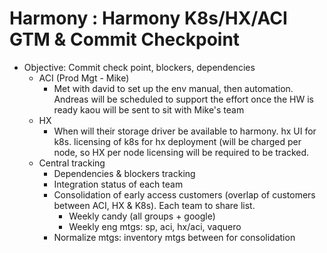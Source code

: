 # Harmony : Harmony K8s/HX/ACI GTM & Commit Checkpoint


*   Objective: Commit check point, blockers, dependencies
    *   ACI (Prod Mgt - Mike)
        *   Met with david to set up the env manual, then automation. Andreas will be scheduled to support the effort once the HW is ready kaou will be sent to sit with Mike's team
    *   HX
        *   When will their storage driver be available to harmony. hx UI for k8s. licensing of k8s for hx deployment (will be charged per node, so HX per node licensing will be required to be tracked.
    *   Central tracking
        *   Dependencies & blockers tracking
        *   Integration status of each team
        *   Consolidation of early access customers (overlap of customers between ACI, HX & K8s). Each team to share list.
            *   Weekly candy (all groups + google)
            *   Weekly eng mtgs: sp, aci, hx/aci, vaquero
        *   Normalize mtgs: inventory mtgs between for consolidation
